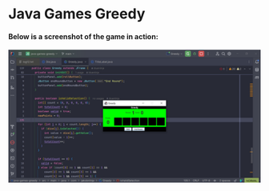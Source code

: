 # Java Games Greedy

#### Below is a screenshot of the game in action:

![Greedy Gameplay](./Greedy-gameplay.png)

